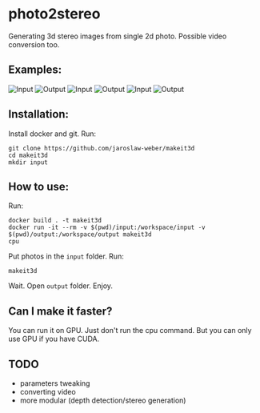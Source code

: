# photo2stereo

Generating 3d stereo images from single 2d photo.
Possible video conversion too.

## Examples:

![Input](https://github.com/jaroslaw-weber/makeit3d/examples/input.jpg)
![Output](https://github.com/jaroslaw-weber/makeit3d/examples/output.png)
![Input](https://github.com/jaroslaw-weber/makeit3d/examples/input2.jpg)
![Output](https://github.com/jaroslaw-weber/makeit3d/examples/output2.png)
![Input](https://github.com/jaroslaw-weber/makeit3d/examples/input3.jpg)
![Output](https://github.com/jaroslaw-weber/makeit3d/examples/output3.png)

## Installation:

Install docker and git.
Run:
```
git clone https://github.com/jaroslaw-weber/makeit3d
cd makeit3d
mkdir input
```

## How to use:
Run:
```
docker build . -t makeit3d
docker run -it --rm -v $(pwd)/input:/workspace/input -v $(pwd)/output:/workspace/output makeit3d
cpu
```
Put photos in the `input` folder.
Run:
```
makeit3d
```
Wait.
Open `output` folder.
Enjoy.



## Can I make it faster?

You can run it on GPU. Just don't run the cpu command. But you can only use GPU if you have CUDA.

## TODO

- parameters tweaking
- converting video
- more modular (depth detection/stereo generation)







